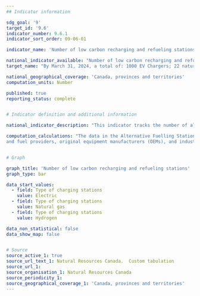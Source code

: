 ```yaml
---
## Indicator information

sdg_goal: '9'
target_id: '9.6'
indicator_number: 9.6.1
indicator_sort_order: 09-06-01

indicator_name: 'Number of low carbon recharging and refueling stations under development and completed along major highways, and in rural and urban areas across Canada'

national_indicator_available: "Number of low carbon recharging and refueling stations under development and completed along major highways, and in rural and urban areas across Canada"
target_name: "By March 31, 2024, a total of: 1000 EV Chargers; 22 natural gas stations; and 15 hydrogen stations along major highways, freight corridors and key metropolitan centres are under development and completed"

national_geographical_coverage: 'Canada, provinces and territories' 
computation_units: Number

published: true
reporting_status: complete


# Indicator definition and additional information

national_indicator_description: "This indicator tracks the number of alternative fuel stations (Electric, Hydrogen and Liquified Natural Gas) in Canada. “Under development” means chargers/ stations for which an agreement is in place, but which have not yet been opened to the public. “Completed” means chargers/ stations that are built and open to the public for charging or refuelling." 

computation_calculations: "The data in the Alternative Fuelling Station Locator from NRCan are gathered and verified through a variety of methods. National Resources Canada obtains information about new stations from trade media, the Submit New Station form on the Station Locator website, and through collaborating with infrastructure equipment
and fuel providers, original equipment manufacturers (OEMs), and industry groups."


# Graph

graph_title: 'Number of low carbon recharging and refueling stations'
graph_type: bar

data_start_values:
  - field: Type of charging stations
    value: Electric
  - field: Type of charging stations
    value: Natural gas
  - field: Type of charging stations
    value: Hydrogen

data_non_statistical: false
data_show_map: false


# Source
source_active_1: true
source_url_text_1: Natural Resources Canada.  Custom tabulation
source_url_1: 
source_organisation_1: Natural Resources Canada
source_periodicity_1:
source_geographical_coverage_1: 'Canada, provinces and territories'
---
```

